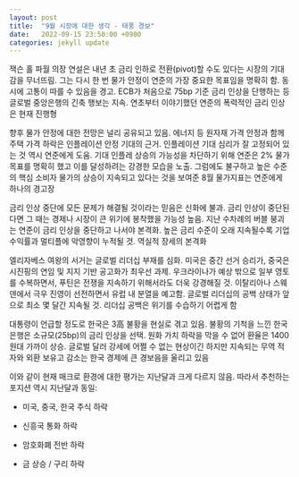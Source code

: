 ```yaml
---
layout: post
title:  "9월 시장에 대한 생각 - 태풍 경보"
date:   2022-09-15 23:50:00 +0900
categories: jekyll update
---
```


잭슨 홀 파월 의장 연설은 내년 초 금리 인하로 전환(pivot)할 수도 있다는 시장의 기대감을 무너뜨림. 그는 다시 한 번 물가 안정이 연준의 가장 중요한 목표임을 명확히 함. 동시에 고통이 따를 수 있음을 경고. ECB가 처음으로 75bp 기준 금리 인상을 단행하는 등 글로벌 중앙은행의 긴축 행보는 지속. 연초부터 이야기했던 연준의 폭력적인 금리 인상은 현재 진행형​

향후 물가 안정에 대한 전망은 널리 공유되고 있음. 에너지 등 원자재 가격 안정과 함께 주택 가격 하락은 인플레이션 안정 기대의 근거. 인플레이션 기대 심리가 잘 고정되어 있는 것 역시 연준에게 도움. 기대 인플레 상승의 가능성을 차단하기 위해 연준은 2% 물가 목표를 명확히 했고 이를 달성하려는 강경한 모습을 노출. 그럼에도 불구하고 높은 수준의 핵심 소비자 물가의 상승이 지속되고 있다는 것을 보여준 8월 물가지표는 연준에게 하나의 경고장​

금리 인상 중단에 모든 문제가 해결될 것이라는 믿음은 신화에 불과. 금리 인상이 중단된다면 그 때는 경제나 시장이 큰 위기에 봉착했을 가능성 높음. 지난 수차례의 버블 붕괴는 연준이 금리 인상을 중단하고 나서야 본격화. 높은 금리 수준이 오래 지속될수록 기업 수익률과 멀티플에 악영향이 누적될 것. 역실적 장세의 본격화​

엘리자베스 여왕의 서거는 글로벌 리더십 부재를 심화. 미국은 중간 선거 승리가, 중국은 시진핑의 연임 및 지지 기반 공고화가 최우선 과제. 우크라이나가 예상 밖으로 일부 영토를 수복하면서, 푸틴은 전쟁을 지속하기 위해서라도 더욱 강경해질 것. 이탈리아나 스웨덴에서 극우 진영이 선전하면서 유럽 내 분열을 예고함. 글로벌 리더십의 공백 상태가 앞으로 최소 몇 달간 지속될 것. 리더십 공백은 위기를 수습하기 어렵게 함​

대통령이 언급할 정도로 한국은 3高 불황을 현실로 겪고 있음. 불황의 기척을 느낀 한국은행은 소규모(25bp)의 금리 인상을 선택. 원화 가치 하락을 막을 수 없어 환율은 1400원대 가까이 상승. 글로벌 달러 강세에 어쩔 수 없는 현상이긴 하지만 지속되는 무역 적자와 외환 보유고 감소는 한국 경제에 큰 경보음을 울리고 있음 ​

이와 같이 현재 매크로 환경에 대한 평가는 지난달과 크게 다르지 않음. 따라서 추천하는 포지션 역시 지난달과 동일: 

- 미국, 중국, 한국 주식 하락

- 신흥국 통화 하락

- 암호화폐 전반 하락

- 금 상승 / 구리 하락​